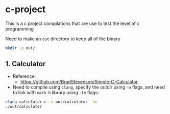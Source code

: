 # c-project

This is a c project compilations that are use to test the level of c programming

Need to make an `out` directory to keep all of the binary

```bash
mkdir -p out/
```

## 1. Calculator

- Reference:
  - https://github.com/BradStevenson/Simple-C-Calculator
- Need to compile using `clang`, specify the outdir using `-o` flags, and need
  to link with `math.h` library using `-lm` flags:

```bash
clang calculator.c -o out/calculator -lm
./out/calculator
```
